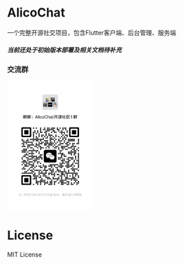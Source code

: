 # AlicoChat
一个完整开源社交项目，包含Flutter客户端、后台管理、服务端

##### 当前还处于初始版本部署及相关文档待补充
### 交流群
<img src="https://github.com/ven-coder/alico-chat/blob/master/%E5%BE%AE%E4%BF%A1%E5%9B%BE%E7%89%87_20240411215033.jpg" width=200/>

# License
MIT License
